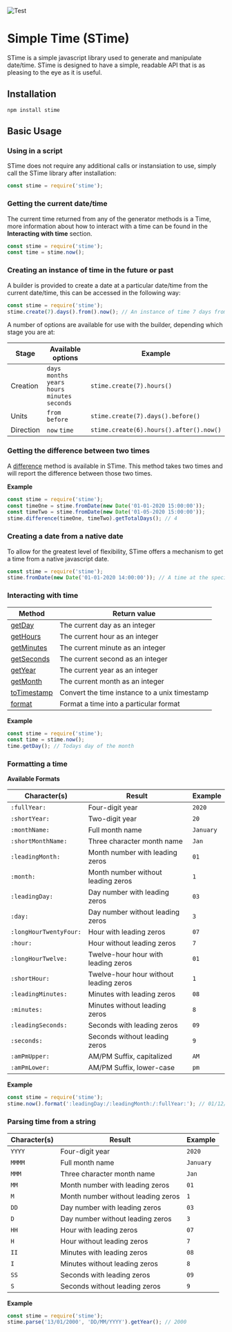 ![Test](https://github.com/TerenceJefferies/STime/workflows/Test/badge.svg)

# Simple Time (STime)

STime is a simple javascript library used to generate and manipulate date/time. STime is designed to have a simple, readable API that is as pleasing to the eye as it is useful.

## Installation

`npm install stime`

## Basic Usage

### Using in a script

STime does not require any additional calls or instansiation to use, simply call the STime library after installation:

```javascript
const stime = require('stime');
```

### Getting the current date/time

The current time returned from any of the generator methods is a Time, more information about how to interact with a time can be found in the **Interacting with time** section.

```javascript
const stime = require('stime');
const time = stime.now();
```

### Creating an instance of time in the future or past

A builder is provided to create a date at a particular date/time from the current date/time, this can be accessed in the following way:

```javascript
const stime = require('stime');
stime.create(7).days().from().now(); // An instance of time 7 days from today
```

A number of options are available for use with the builder, depending which stage you are at:

| Stage | Available options | Example |  
| ----- | ------ | ------ |
| Creation | `days` `months` `years` `hours` `minutes` `seconds` |  `stime.create(7).hours()` |
| Units | `from` `before` | `stime.create(7).days().before()` |
| Direction | `now` `time` | `stime.create(6).hours().after().now()` |

### Getting the difference between two times

A [difference](docs/classes/_stime_.stime.md#difference) method is available in STime. This method takes two times and will report the difference between those two times.

**Example**

```javascript
const stime = require('stime');
const timeOne = stime.fromDate(new Date('01-01-2020 15:00:00'));
const timeTwo = stime.fromDate(new Date('01-05-2020 15:00:00'));
stime.difference(timeOne, timeTwo).getTotalDays(); // 4
```

### Creating a date from a native date

To allow for the greatest level of flexibility, STime offers a mechanism to get a time from a native javascript date.

```javascript
const stime = require('stime');
stime.fromDate(new Date('01-01-2020 14:00:00')); // A time at the specified date
```

### Interacting with time

| Method | Return value |
| ------ | ------------ |
| [getDay](docs/classes/_time_.time.md#getday) | The current day as an integer |
| [getHours](docs/classes/_time_.time.md#gethours) | The current hour as an integer |
| [getMinutes](docs/classes/_time_.time.md#getminutes) | The current minute as an integer |
| [getSeconds](docs/classes/_time_.time.md#getseconds) | The current second as an integer |
| [getYear](docs/classes/_time_.time.md#getyear) | The current year as an integer |
| [getMonth](docs/classes/_time_.time.md#getmonth) | The current month as an integer |
| [toTimestamp](docs/classes/_time_.time.md#toTimestamp) | Convert the time instance to a unix timestamp |
| [format](docs/classes/_time_.time.md#format) | Format a time into a particular format |

**Example**

```javascript
const stime = require('stime');
const time = stime.now();
time.getDay(); // Todays day of the month
```

### Formatting a time

**Available Formats**

| Character(s) | Result | Example |
| ------------ | ------ | ------- |
| `:fullYear:` | Four-digit year | `2020` |
| `:shortYear:` | Two-digit year | `20` |
| `:monthName:` | Full month name | `January` |
| `:shortMonthName:` | Three character month name | `Jan` |
| `:leadingMonth:` | Month number with leading zeros | `01` |
| `:month:` | Month number without leading zeros | `1` |
| `:leadingDay:` | Day number with leading zeros | `03` |
| `:day:` | Day number without leading zeros | `3` |
| `:longHourTwentyFour:` | Hour with leading zeros | `07` |
| `:hour:` | Hour without leading zeros | `7` |
| `:longHourTwelve:` | Twelve-hour hour with leading zeros | `01` |
| `:shortHour:` | Twelve-hour hour without leading zeros | `1` |
| `:leadingMinutes:` | Minutes with leading zeros | `08` |
| `:minutes:` | Minutes without leading zeros | `8` |
| `:leadingSeconds:` | Seconds with leading zeros | `09` |
| `:seconds:` | Seconds without leading zeros | `9` |
| `:amPmUpper:` | AM/PM Suffix, capitalized | `AM` |
| `:amPmLower:` | AM/PM Suffix, lower-case | `pm` |

**Example**

```javascript
const stime = require('stime');
stime.now().format(':leadingDay:/:leadingMonth:/:fullYear:'); // 01/12/2020
```

### Parsing time from a string

| Character(s) | Result | Example |
| ------------ | ------ | ------- |
| `YYYY` | Four-digit year | `2020` |
| `MMMM` | Full month name | `January` |
| `MMM` | Three character month name | `Jan` |
| `MM` | Month number with leading zeros | `01` |
| `M` | Month number without leading zeros | `1` |
| `DD` | Day number with leading zeros | `03` |
| `D` | Day number without leading zeros | `3` |
| `HH` | Hour with leading zeros | `07` |
| `H` | Hour without leading zeros | `7` |
| `II` | Minutes with leading zeros | `08` |
| `I` | Minutes without leading zeros | `8` |
| `SS` | Seconds with leading zeros | `09` |
| `S` | Seconds without leading zeros | `9` |

**Example**

```javascript
const stime = require('stime');
stime.parse('13/01/2000', 'DD/MM/YYYY').getYear(); // 2000
```